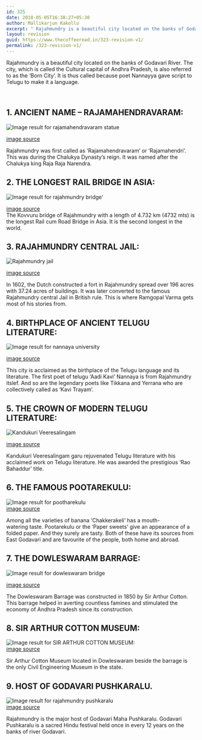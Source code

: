 ```yaml
---
id: 325
date: 2018-05-05T16:38:27+05:30
author: Mallikarjun Kakollu
excerpt: " Rajahmundry is a beautiful city located on the banks of Godavari River. The city, which is called the Cultural capital of Andhra Pradesh, is also referred to as the 'Born City'. It is thus called because poet Nannayya gave script to Telugu to make it a language."
layout: revision
guid: https://www.thecoffeeread.in/323-revision-v1/
permalink: /323-revision-v1/
---
```

Rajahmundry is a beautiful city located on the banks of Godavari River. The city, which is called the Cultural capital of Andhra Pradesh, is also referred to as the &#8216;Born City&#8217;. It is thus called because poet Nannayya gave script to Telugu to make it a language.

&nbsp;

## 1. ANCIENT NAME – RAJAMAHENDRAVARAM:

![Image result for rajamahendravaram statue](http://ourrajahmundry.com/wp-content/uploads/2015/07/Dowlaeswaram-Barrage.jpg) 

[image source](https://www.google.co.in/search?biw=1350&bih=568&tbs=isz%3Alt%2Cislt%3Axga&tbm=isch&sa=1&ei=TIztWs3-BczJvgStxKK4DQ&q=rajamahendravaram+statue&oq=rajamahendravaram+statue&gs_l=img.3...12055.13623.0.13808.7.7.0.0.0.0.195.858.0j5.5.0....0...1c.1.64.img..2.2.364...0j0i24k1.0.gugU7fDN4ZE#imgrc=kUJ5OsMu7yrFfM:)

Rajahmundry was first called as ‘Rajamahendravaram’ or ‘Rajamahendri’. This was during the Chalukya Dynasty’s reign. It was named after the Chalukya king Raja Raja Narendra.

## 2. THE LONGEST RAIL BRIDGE IN ASIA:

![Image result for rajahmundry bridge'](https://upload.wikimedia.org/wikipedia/commons/thumb/d/d0/Nwgbridge.JPG/1200px-Nwgbridge.JPG) 

[image source](https://www.google.co.in/search?biw=1350&bih=568&tbs=isz%3Alt%2Cislt%3Axga&tbm=isch&sa=1&ei=W4ztWrHGIcTSvAThnLbIDQ&q=rajahmundry+bridge%27&oq=rajahmundry+bridge%27&gs_l=img.3..0i30k1l10.58584.67630.0.68091.26.22.0.4.4.0.322.3119.0j10j3j2.15.0....0...1c.1.64.img..11.15.2193...0j35i39k1j0i67k1j0i10i24k1.0.KUeeS1iv5aE#imgrc=CvUcQoU8GyeJrM:)  
The Kovvuru bridge of Rajahmundry with a length of 4.732 km (4732 mts) is the longest Rail cum Road Bridge in Asia. It is the second longest in the world.

## 3. RAJAHMUNDRY CENTRAL JAIL:

![Rajahmundry jail](http://www.southreport.com/wp-content/uploads/2015/07/rajahmundry-jail1.jpg) 

[image source](http://www.pinterest.com)

In 1602, the Dutch constructed a fort in Rajahmundry spread over 196 acres with 37.24 acres of buildings. It was later converted to the famous Rajahmundry central Jail in British rule. This is where Ramgopal Varma gets most of his stories from.

## 4. BIRTHPLACE OF ANCIENT TELUGU LITERATURE:

![Image result for nannaya university](http://ourrajahmundry.com/wp-content/uploads/2015/08/DSCN7615.jpg) 

[image source](https://www.google.co.in/search?biw=1350&bih=568&tbs=isz%3Alt%2Cislt%3Axga&tbm=isch&sa=1&ei=Z43tWovdC8aCvQSx5aOgDQ&q=nannaya+university&oq=nannaya+&gs_l=img.3.0.0l2j0i67k1j0l7.74914.76597.0.78076.8.8.0.0.0.0.331.1110.2-2j2.4.0....0...1c.1.64.img..4.4.1109....0.VA30JqWVT00#imgrc=EnUCXS06a_hX6M:)

This city is acclaimed as the birthplace of the Telugu language and its literature. The first poet of telugu ‘Aadi Kavi’ Nannaya is from Rajahmundry itslef. And so are the legendary poets like Tikkana and Yerrana who are collectively called as ‘Kavi Trayam’.

## 5. THE CROWN OF MODERN TELUGU LITERATURE:

![Kandukuri Veeresalingam](http://www.southreport.com/wp-content/uploads/2015/07/rajahmundry-3-771x510.jpg) 

[image source](https://www.google.co.in/search?biw=1350&bih=568&tbs=isz%3Alt%2Cislt%3Axga&tbm=isch&sa=1&ei=M47tWpacJov9vgSvqYGAAg&q=kandukuri+veeresalingam+pantulu+images&oq=kandukuri+veeresalingam+pant&gs_l=img.3.1.0l2j0i24k1l6.37910.39217.0.40816.6.4.1.1.2.0.188.357.0j2.2.0....0...1c.1.64.img..2.3.222....0.v-J-xA4vW2c#imgrc=8nHqNbtkHx69PM:)

Kandukuri Veeresalingam garu rejuvenated Telugu literature with his acclaimed work on Telugu literature. He was awarded the prestigious ‘Rao Bahaddur’ title.

## 6. THE FAMOUS POOTAREKULU:

![Image result for pootharekulu](https://upload.wikimedia.org/wikipedia/commons/8/85/Pootharekulu_or_Poothareku_%28singular%29_is_a_popular_sweet_from_Atreyapuram%2C_East_Godavari_District_of_Andhrapradesh.JPG)  
[image source](https://www.google.co.in/search?biw=1350&bih=568&tbs=isz%3Alt%2Cislt%3Axga&tbm=isch&sa=1&ei=Xo7tWvu0HYfVvATd1JGYAw&q=pootharekulu&oq=POOTHA+&gs_l=img.3.1.0i10k1l10.125838.126887.0.128857.7.7.0.0.0.0.233.791.0j2j2.4.0....0...1c.1.64.img..3.4.788...0j35i39k1j0i67k1.0.ZST7LGB94r4#imgrc=ouiIrf-QNJjgTM:)

Among all the varieties of banana ‘Chakkerakeli’ has a mouth-watering taste. Pootarekulu or the ‘Paper sweets’ give an appearance of a folded paper. And they surely are tasty. Both of these have its sources from East Godavari and are favourite of the people, both home and abroad.

## 7. THE DOWLESWARAM BARRAGE:

![Image result for dowleswaram bridge](https://upload.wikimedia.org/wikipedia/commons/thumb/d/d5/Dowleswaram_Barrage.jpg/1200px-Dowleswaram_Barrage.jpg) 

[image source](https://www.google.co.in/search?biw=1350&bih=568&tbs=isz%3Alt%2Cislt%3Axga&tbm=isch&sa=1&ei=4Y7tWrzmMcfQvgSm4bH4DA&q=dowleswaram+bridge&oq=dowleswaram++&gs_l=img.3.1.0l5j0i30k1j0i24k1l4.71301.78455.0.80877.12.12.0.0.0.0.452.2054.0j7j2j0j1.10.0....0...1c.1.64.img..2.10.2051.0..35i39k1j0i67k1j0i5i10i30k1j0i10i24k1.0.RaR2mASnZ_Q#imgrc=oUrBYfXxVJvAQM:)

The Dowleswaram Barrage was constructed in 1850 by Sir Arthur Cotton. This barrage helped in averting countless famines and stimulated the economy of Andhra Pradesh since its construction.

## 8. SIR ARTHUR COTTON MUSEUM:

![Image result for SIR ARTHUR COTTON MUSEUM:](https://dreamvacationsindia.files.wordpress.com/2013/12/entrance-of-sir-arthur-cotton-museum.jpg)  
[image source](https://www.google.co.in/search?biw=1350&bih=568&tbs=isz%3Alt%2Cislt%3Axga&tbm=isch&sa=1&ei=NI_tWu2UAsvovgTE5L6ACg&q=SIR+ARTHUR+COTTON+MUSEUM%3A&oq=SIR+ARTHUR+COTTON+MUSEUM%3A&gs_l=img.3..0i30k1j0i24k1.59057.59057.0.59985.1.1.0.0.0.0.212.212.2-1.1.0....0...1c.1.64.img..0.1.209....0.cygdSYHPtgA#imgrc=dnDpDbEnCMknkM:)

Sir Arthur Cotton Museum located in Dowleswaram beside the barrage is the only Civil Engineering Museum in the state.

## 9. HOST OF GODAVARI PUSHKARALU.

![Image result for rajahmundry pushkaralu](https://upload.wikimedia.org/wikipedia/commons/f/fb/Sunset_at_Godavri.JPG)  
[image source](https://www.google.co.in/search?biw=1350&bih=568&tbs=isz%3Alt%2Cislt%3Axga&tbm=isch&sa=1&ei=cY_tWs__GsbUvATBna2ADg&q=rajahmundry+pushkaralu&oq=rajahmundry+pus&gs_l=img.3.0.0l3j0i8i30k1j0i24k1l2.70987.79037.0.80388.21.19.1.0.0.0.273.2657.0j11j3.14.0....0...1c.1.64.img..9.12.2009...35i39k1j0i67k1.0.bgfcpgkAI3c#imgrc=CpHwhGTpWXrGhM:)

Rajahmundry is the major host of Godavari Maha Pushkaralu. Godavari Pushkaralu is a sacred Hindu festival held once in every 12 years on the banks of river Godavari.

&nbsp;